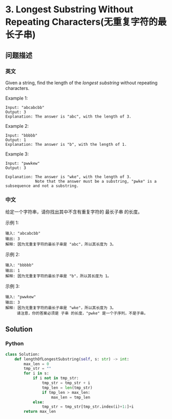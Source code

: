 # 3. Longest Substring Without Repeating Characters(无重复字符的最长子串)
## 问题描述
### 英文
Given a string, find the length of the *longest substring* without repeating characters.

Example 1:
```
Input: "abcabcbb"
Output: 3 
Explanation: The answer is "abc", with the length of 3. 
```

Example 2:
```
Input: "bbbbb"
Output: 1
Explanation: The answer is "b", with the length of 1.
```

Example 3:
```
Input: "pwwkew"
Output: 3

Explanation: The answer is "wke", with the length of 3. 
             Note that the answer must be a substring, "pwke" is a subsequence and not a substring.
```


### 中文
给定一个字符串，请你找出其中不含有重复字符的 最长子串 的长度。

示例 1:
```
输入: "abcabcbb"
输出: 3 
解释: 因为无重复字符的最长子串是 "abc"，所以其长度为 3。
```

示例 2:
```
输入: "bbbbb"
输出: 1
解释: 因为无重复字符的最长子串是 "b"，所以其长度为 1。
```

示例 3:
```
输入: "pwwkew"
输出: 3
解释: 因为无重复字符的最长子串是 "wke"，所以其长度为 3。
     请注意，你的答案必须是 子串 的长度，"pwke" 是一个子序列，不是子串。
```

## Solution
### Python
```python
class Solution:
    def lengthOfLongestSubstring(self, s: str) -> int:
        max_len = 0
        tmp_str = ""
        for i in s:
            if i not in tmp_str:
                tmp_str = tmp_str + i
                tmp_len = len(tmp_str)
                if tmp_len > max_len:
                    max_len = tmp_len
            else:
                tmp_str = tmp_str[tmp_str.index(i)+1:]+i
        return max_len
```